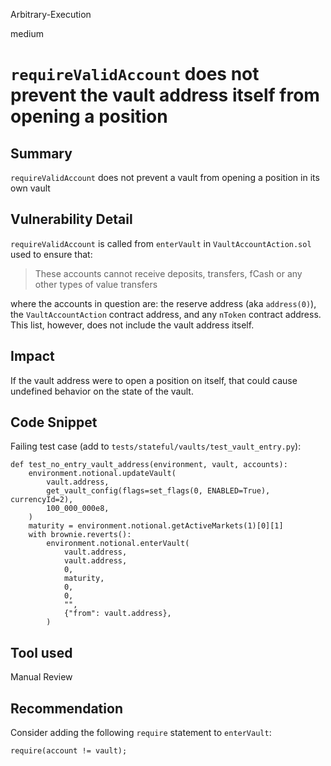 Arbitrary-Execution

medium

# `requireValidAccount` does not prevent the vault address itself from opening a position

## Summary
`requireValidAccount` does not prevent a vault from opening a position in its own vault

## Vulnerability Detail
`requireValidAccount` is called from `enterVault` in `VaultAccountAction.sol` used to ensure that:

> These accounts cannot receive deposits, transfers, fCash or any other types of value transfers

where the accounts in question are: the reserve address (aka `address(0)`), the `VaultAccountAction` contract address, and any `nToken` contract address. This list, however, does not include the vault address itself.

## Impact
If the vault address were to open a position on itself, that could cause undefined behavior on the state of the vault.

## Code Snippet
Failing test case (add to `tests/stateful/vaults/test_vault_entry.py`):
```python3
def test_no_entry_vault_address(environment, vault, accounts):
    environment.notional.updateVault(
        vault.address,
        get_vault_config(flags=set_flags(0, ENABLED=True), currencyId=2),
        100_000_000e8,
    )
    maturity = environment.notional.getActiveMarkets(1)[0][1]
    with brownie.reverts():
        environment.notional.enterVault(
            vault.address,
            vault.address,
            0,
            maturity,
            0,
            0,
            "",
            {"from": vault.address},
        )
```

## Tool used

Manual Review

## Recommendation
Consider adding the following `require` statement to `enterVault`:
```solidity
require(account != vault);
```
